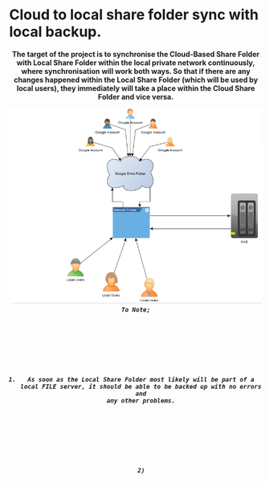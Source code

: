<html> 
 
 <head>
 
 # Cloud to local share folder sync with local backup.

<body>
 
  <center>
 
   <b>
 
  The target of the project is to synchronise the Cloud-Based Share Folder with Local Share Folder within the local private network continuously, where synchronisation will work both ways. So that if there are any changes happened within the Local Share Folder (which will be used by local users), they immediately will take a place within the Cloud Share Folder and vice versa.<p>
 <img src="https://raw.githubusercontent.com/ilyaochnev/Cloud-based-Share-Folder-to-Local-Network-and-Local-Backup-Synchronisation./master/Visual%20Scheme.png">
<code> <em>To Note;

 <kbd>
 
  <b>
 
   1) As soon as the Local Share Folder most likely will be part of a local FILE server, it should be able to be backed up with no errors and any other problems.
 <p>
   <p>
   2)
    
 </kbd>
 
</html>
